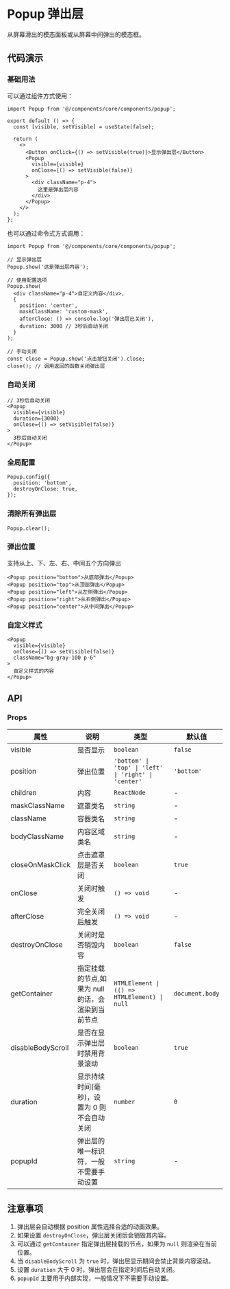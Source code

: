 # Popup 弹出层

从屏幕滑出的模态面板或从屏幕中间弹出的模态框。

## 代码演示

### 基础用法

可以通过组件方式使用：

```tsx
import Popup from '@/components/core/components/popup';

export default () => {
  const [visible, setVisible] = useState(false);

  return (
    <>
      <Button onClick={() => setVisible(true)}>显示弹出层</Button>
      <Popup
        visible={visible}
        onClose={() => setVisible(false)}
      >
        <div className="p-4">
          这里是弹出层内容
        </div>
      </Popup>
    </>
  );
};
```

也可以通过命令式方式调用：

```tsx
import Popup from '@/components/core/components/popup';

// 显示弹出层
Popup.show('这是弹出层内容');

// 使用配置选项
Popup.show(
  <div className="p-4">自定义内容</div>,
  {
    position: 'center',
    maskClassName: 'custom-mask',
    afterClose: () => console.log('弹出层已关闭'),
    duration: 3000 // 3秒后自动关闭
  }
);

// 手动关闭
const close = Popup.show('点击按钮关闭').close;
close(); // 调用返回的函数关闭弹出层
```

### 自动关闭

```tsx
// 3秒后自动关闭
<Popup
  visible={visible}
  duration={3000}
  onClose={() => setVisible(false)}
>
  3秒后自动关闭
</Popup>
```

### 全局配置

```tsx
Popup.config({
  position: 'bottom',
  destroyOnClose: true,
});
```

### 清除所有弹出层

```tsx
Popup.clear();
```

### 弹出位置

支持从上、下、左、右、中间五个方向弹出

```tsx
<Popup position="bottom">从底部弹出</Popup>
<Popup position="top">从顶部弹出</Popup>
<Popup position="left">从左侧弹出</Popup>
<Popup position="right">从右侧弹出</Popup>
<Popup position="center">从中间弹出</Popup>
```

### 自定义样式

```tsx
<Popup
  visible={visible}
  onClose={() => setVisible(false)}
  className="bg-gray-100 p-6"
>
  自定义样式的内容
</Popup>
```

## API

### Props

| 属性 | 说明 | 类型 | 默认值 |
| --- | --- | --- | --- |
| visible | 是否显示 | `boolean` | `false` |
| position | 弹出位置 | `'bottom' \| 'top' \| 'left' \| 'right' \| 'center'` | `'bottom'` |
| children | 内容 | `ReactNode` | - |
| maskClassName | 遮罩类名 | `string` | - |
| className | 容器类名 | `string` | - |
| bodyClassName | 内容区域类名 | `string` | - |
| closeOnMaskClick | 点击遮罩层是否关闭 | `boolean` | `true` |
| onClose | 关闭时触发 | `() => void` | - |
| afterClose | 完全关闭后触发 | `() => void` | - |
| destroyOnClose | 关闭时是否销毁内容 | `boolean` | `false` |
| getContainer | 指定挂载的节点,如果为 null 的话，会渲染到当前节点 | `HTMLElement \| (() => HTMLElement) \| null` | `document.body` |
| disableBodyScroll | 是否在显示弹出层时禁用背景滚动 | `boolean` | `true` |
| duration | 显示持续时间(毫秒)，设置为 0 则不会自动关闭 | `number` | `0` |
| popupId | 弹出层的唯一标识符，一般不需要手动设置 | `string` | - |

## 注意事项

1. 弹出层会自动根据 position 属性选择合适的动画效果。
2. 如果设置 `destroyOnClose`，弹出层关闭后会销毁其内容。
3. 可以通过 `getContainer` 指定弹出层挂载的节点，如果为 `null` 则渲染在当前位置。
4. 当 `disableBodyScroll` 为 `true` 时，弹出层显示期间会禁止背景内容滚动。
5. 设置 `duration` 大于 0 时，弹出层会在指定时间后自动关闭。
6. `popupId` 主要用于内部实现，一般情况下不需要手动设置。
